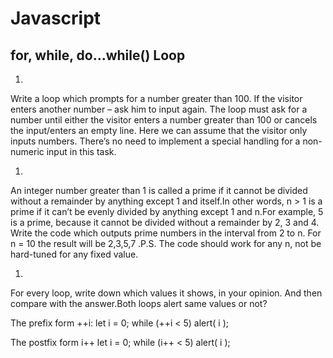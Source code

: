 # Javascript
## for, while, do...while() Loop

1. 
Write a loop which prompts for a number greater than 100. If the visitor enters another number – ask him to input again. The loop must ask for a number until either the visitor enters a number greater than 100 or cancels the input/enters an empty line. Here we can assume that the visitor only inputs numbers. There’s no need to implement a special handling for a non-numeric input in this task.

1. 
An integer number greater than 1 is called a prime if it cannot be divided without a remainder by anything except 1 and itself.In other  words, n > 1 is a prime if it can’t be evenly divided by anything except 1 and n.For example, 5 is a prime, because it cannot be divided  without a remainder by 2, 3 and 4. Write the code which outputs prime numbers in the interval from 2 to n. For n = 10 the result will be 2,3,5,7 .P.S. The code should work for any n, not be hard-tuned for any fixed value.

1. 
For every loop, write down which values it shows, in your opinion. And then compare with the answer.Both loops alert same values or not?

The prefix form ++i: 
let i = 0;
while (++i < 5) alert( i );

The postfix form i++
let i = 0;
while (i++ < 5) alert( i );

